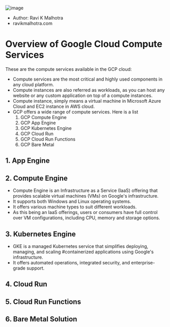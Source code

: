 ![image](https://github.com/user-attachments/assets/11c72803-3594-40b4-be92-24800eb25465)
- Author: Ravi K Malhotra
- ravikmalhotra.com                                           

# Overview of Google Cloud Compute Services
These are the compute services available in the GCP cloud:
- Compute services are the most critical and highly used components in any cloud platform.
- Compute instances are also referred as workloads, as you can host any website or any custom application on top of a compute instances.
- Compute instance, simply means a virtual machine in Microsoft Azure Cloud and EC2 instance in AWS cloud.
- GCP offers a wide range of compute services. Here is a list
  1. GCP Compute Engine
  2. GCP App Engine
  3. GCP Kubernetes Engine
  4. GCP Cloud Run
  5. GCP Cloud Run Functions
  6. GCP Bare Metal
     
## 1. App Engine

## 2. Compute Engine

- Compute Engine is an Infrastructure as a Service (IaaS) offering that provides scalable virtual machines (VMs) on Google's infrastructure.
- It supports both Windows and Linux operating systems.
- It offers various machine types to suit different workloads.
- As this being an IaaS offerings, users or consumers have full control over VM configurations, including CPU, memory and storage options. 

## 3. Kubernetes Engine
- GKE is a managed Kubernetes service that simplifies deploying, managing, and scaling #containerized applications using Google's infrastructure. 
- It offers automated operations, integrated security, and enterprise-grade support. 

## 4. Cloud Run
## 5. Cloud Run Functions
## 6. Bare Metal Solution


